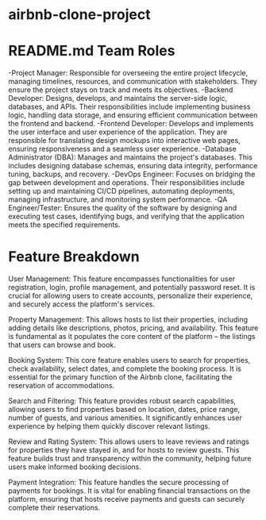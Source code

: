 # airbnb-clone-project
README.md
Team Roles
=================
-Project Manager: Responsible for overseeing the entire project lifecycle, managing timelines, resources, and communication with stakeholders. They ensure the project stays on track and meets its objectives.
-Backend Developer: Designs, develops, and maintains the server-side logic, databases, and APIs. Their responsibilities include implementing business logic, handling data storage, and ensuring efficient communication between the frontend and backend.
-Frontend Developer: Develops and implements the user interface and user experience of the application. They are responsible for translating design mockups into interactive web pages, ensuring responsiveness and a seamless user experience.
-Database Administrator (DBA): Manages and maintains the project's databases. This includes designing database schemas, ensuring data integrity, performance tuning, backups, and recovery.
-DevOps Engineer: Focuses on bridging the gap between development and operations. Their responsibilities include setting up and maintaining CI/CD pipelines, automating deployments, managing infrastructure, and monitoring system performance.
-QA Engineer/Tester: Ensures the quality of the software by designing and executing test cases, identifying bugs, and verifying that the application meets the specified requirements.




Feature Breakdown
=========================

User Management: This feature encompasses functionalities for user registration, login, profile management, and potentially password reset. It is crucial for allowing users to create accounts, personalize their experience, and securely access the platform's services.

Property Management: This allows hosts to list their properties, including adding details like descriptions, photos, pricing, and availability. This feature is fundamental as it populates the core content of the platform – the listings that users can browse and book.

Booking System: This core feature enables users to search for properties, check availability, select dates, and complete the booking process. It is essential for the primary function of the Airbnb clone, facilitating the reservation of accommodations.

Search and Filtering: This feature provides robust search capabilities, allowing users to find properties based on location, dates, price range, number of guests, and various amenities. It significantly enhances user experience by helping them quickly discover relevant listings.

Review and Rating System: This allows users to leave reviews and ratings for properties they have stayed in, and for hosts to review guests. This feature builds trust and transparency within the community, helping future users make informed booking decisions.

Payment Integration: This feature handles the secure processing of payments for bookings. It is vital for enabling financial transactions on the platform, ensuring that hosts receive payments and guests can securely complete their reservations.

